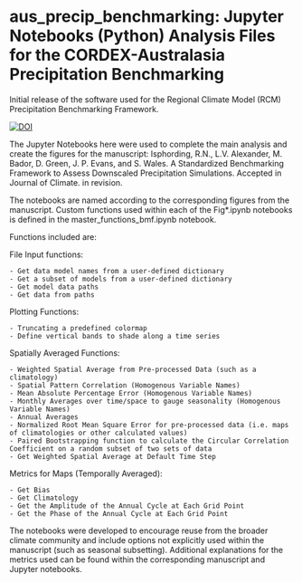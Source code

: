 # aus_precip_benchmarking: Jupyter Notebooks (Python) Analysis Files for the CORDEX-Australasia Precipitation Benchmarking

Initial release of the software used for the Regional Climate Model (RCM) Precipitation Benchmarking Framework. 

[![DOI](https://zenodo.org/badge/392496602.svg)](https://zenodo.org/badge/latestdoi/392496602)

The Jupyter Notebooks here were used to complete the main analysis and create the figures for the manuscript:
Isphording, R.N., L.V. Alexander, M. Bador, D. Green, J. P. Evans, and S. Wales. A Standardized Benchmarking Framework to Assess Downscaled Precipitation Simulations. Accepted in Journal of Climate. in revision. 

The notebooks are named according to the corresponding figures from the manuscript. 
Custom functions used within each of the Fig*.ipynb notebooks is defined in the master_functions_bmf.ipynb notebook.

Functions included are:

  File Input functions:
  
    - Get data model names from a user-defined dictionary
    - Get a subset of models from a user-defined dictionary
    - Get model data paths
    - Get data from paths
    
  Plotting Functions:
  
    - Truncating a predefined colormap
    - Define vertical bands to shade along a time series
    
  Spatially Averaged Functions:
  
    - Weighted Spatial Average from Pre-processed Data (such as a climatology)
    - Spatial Pattern Correlation (Homogenous Variable Names)
    - Mean Absolute Percentage Error (Homogenous Variable Names)
    - Monthly Averages over time/space to gauge seasonality (Homogenous Variable Names)
    - Annual Averages
    - Normalized Root Mean Square Error for pre-processed data (i.e. maps of climatologies or other calculated values)
    - Paired Bootstrapping function to calculate the Circular Correlation Coefficient on a random subset of two sets of data
    - Get Weighted Spatial Average at Default Time Step
    
  Metrics for Maps (Temporally Averaged):
  
    - Get Bias
    - Get Climatology
    - Get the Amplitude of the Annual Cycle at Each Grid Point
    - Get the Phase of the Annual Cycle at Each Grid Point

The notebooks were developed to encourage reuse from the broader climate community and include options not explicitly used within the manuscript (such as seasonal subsetting). 
Additional explanations for the metrics used can be found within the corresponding manuscript and Jupyter notebooks.  
